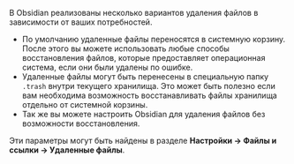 В Obsidian реализованы несколько вариантов удаления файлов в зависимости от ваших потребностей.

- По умолчанию удаленные файлы переносятся в системную корзину. После этого вы можете использовать любые способы восстановления файлов, которые предоставляет операционная система, если они были удалены по ошибке.
- Удаленные файлы могут быть перенесены в специальную папку `.trash` внутри текущего хранилища. Это может быть полезно если вам необходима возможность восстанавливать файлы хранилища отдельно от системной корзины.
- Так же вы можете настроить Obsidian для удаления файлов без возможности восстановления.

Эти параметры могут быть найдены в разделе **Настройки → Файлы и ссылки → Удаленные файлы**.

